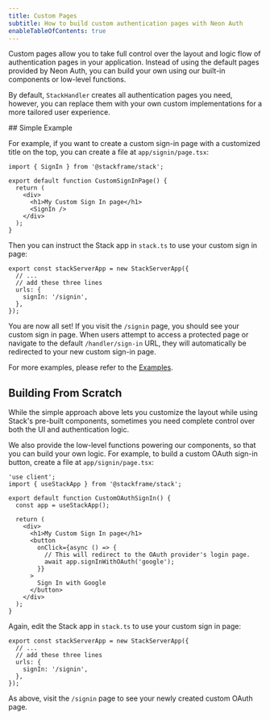 ```yaml
---
title: Custom Pages
subtitle: How to build custom authentication pages with Neon Auth
enableTableOfContents: true
---
```


Custom pages allow you to take full control over the layout and logic flow of authentication pages in your application. Instead of using the default pages provided by Neon Auth, you can build your own using our built-in components or low-level functions.

By default, `StackHandler` creates all authentication pages you need, however, you can replace them with your own custom implementations for a more tailored user experience.

<Steps>
## Simple Example

For example, if you want to create a custom sign-in page with a customized title on the top, you can create a file at `app/signin/page.tsx`:

```tsx title="app/signin/page.tsx"
import { SignIn } from '@stackframe/stack';

export default function CustomSignInPage() {
  return (
    <div>
      <h1>My Custom Sign In page</h1>
      <SignIn />
    </div>
  );
}
```

Then you can instruct the Stack app in `stack.ts` to use your custom sign in page:

```tsx title="stack.ts"
export const stackServerApp = new StackServerApp({
  // ...
  // add these three lines
  urls: {
    signIn: '/signin',
  },
});
```

You are now all set! If you visit the `/signin` page, you should see your custom sign in page. When users attempt to access a protected page or navigate to the default `/handler/sign-in` URL, they will automatically be redirected to your new custom sign-in page.

For more examples, please refer to the [Examples](../customization/custom-pages.md).

## Building From Scratch

While the simple approach above lets you customize the layout while using Stack's pre-built components, sometimes you need complete control over both the UI and authentication logic.

We also provide the low-level functions powering our components, so that you can build your own logic. For example, to build a custom OAuth sign-in button, create a file at `app/signin/page.tsx`:

```tsx title="app/signin/page.tsx"
'use client';
import { useStackApp } from '@stackframe/stack';

export default function CustomOAuthSignIn() {
  const app = useStackApp();

  return (
    <div>
      <h1>My Custom Sign In page</h1>
      <button
        onClick={async () => {
          // This will redirect to the OAuth provider's login page.
          await app.signInWithOAuth('google');
        }}
      >
        Sign In with Google
      </button>
    </div>
  );
}
```

Again, edit the Stack app in `stack.ts` to use your custom sign in page:

```tsx title="stack.ts"
export const stackServerApp = new StackServerApp({
  // ...
  // add these three lines
  urls: {
    signIn: '/signin',
  },
});
```

As above, visit the `/signin` page to see your newly created custom OAuth page.
</Steps>
